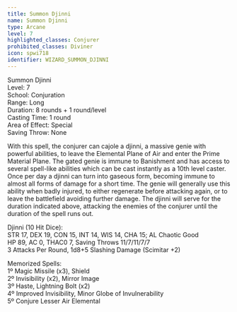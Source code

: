 ```yaml
---
title: Summon Djinni
name: Summon Djinni
type: Arcane
level: 7
highlighted_classes: Conjurer
prohibited_classes: Diviner
icon: spwi718
identifier: WIZARD_SUMMON_DJINNI
---
```

Summon Djinni  
Level: 7  
School: Conjuration  
Range: Long  
Duration: 8 rounds + 1 round/level  
Casting Time: 1 round  
Area of Effect: Special  
Saving Throw: None  
  
With this spell, the conjurer can cajole a djinni, a massive genie with powerful abilities, to leave the Elemental Plane of Air and enter the Prime Material Plane. The gated genie is immune to Banishment and has access to several spell-like abilities which can be cast instantly as a 10th level caster. Once per day a djinni can turn into gaseous form, becoming immune to almost all forms of damage for a short time. The genie will generally use this ability when badly injured, to either regenerate before attacking again, or to leave the battlefield avoiding further damage. The djinni will serve for the duration indicated above, attacking the enemies of the conjurer until the duration of the spell runs out.  
  
Djinni (10 Hit Dice):  
STR 17, DEX 19, CON 15, INT 14, WIS 14, CHA 15; AL Chaotic Good  
HP 89, AC 0, THAC0 7, Saving Throws 11/7/11/7/7  
3 Attacks Per Round, 1d8+5 Slashing Damage (Scimitar +2)  
  
Memorized Spells:  
1º Magic Missile (x3), Shield  
2º Invisibility (x2), Mirror Image  
3º Haste, Lightning Bolt (x2)  
4º Improved Invisibility, Minor Globe of Invulnerability  
5º Conjure Lesser Air Elemental  
